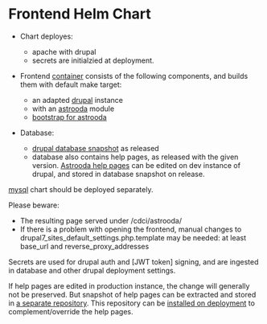 # Frontend Helm Chart

* Chart deployes:
  * apache with drupal
  * secrets are initialzied at deployment. 

* Frontend [container](https://github.com/oda-hub/frontend-container) consists of the following components, and builds them with default make target:
  * an adapted [drupal](https://github.com/oda-hub/frontend-drupal7-for-astrooda) instance
  * with an [astrooda](https://github.com/oda-hub/frontend-astrooda) module
  * [bootstrap for astrooda](https://github.com/oda-hub/frontend-bootstrap_astrooda)

* Database:
  * [drupal database snapshot](https://github.com/oda-hub/frontend-drupal7-db-for-astrooda) as released 
  * database also contains help pages, as released with the given version. [Astrooda help pages](https://github.com/oda-hub/astrooda-help-pages) can be edited on dev instance of drupal, and stored in database snapshot on release.


[mysql](https://github.com/oda-hub/mysql-chart) chart should be deployed separately.

Please beware:

*  The resulting page served under /cdci/astrooda/
*  If there is a problem with opening the frontend, manual changes to drupal7_sites_default_settings.php.template may be needed: at least base_url and reverse_proxy_addresses
  
Secrets are used for drupal auth and [JWT token] signing, and are ingested in database and other drupal deployment settings.


If help pages are edited in production instance, the change will generally not be preserved. But snapshot of help pages can be extracted and stored in [a separate repository](https://gitlab.astro.unige.ch/oda/docs/help-pages). This repository can be [installed on deployment](https://github.com/oda-hub/astrooda-helppage-manager) to complement/override the help pages.

